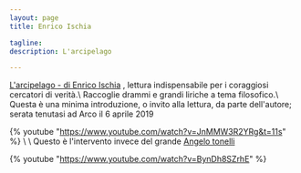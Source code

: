 ```yaml
---
layout: page
title: Enrico Ischia

tagline:  
description: L'arcipelago

---
```


[L'arcipelago - di Enrico Ischia](https://www.ibs.it/arcipelago-apparire-del-fondamento-drammi-libro-enrico-ischia/e/9788889526118?inventoryId=131741524)
, lettura indispensabile per i coraggiosi cercatori di verità.\\
Raccoglie drammi e grandi liriche a tema filosofico.\\
Questa è una minima introduzione, o invito alla lettura, da parte dell'autore; serata tenutasi ad Arco
il 6 aprile 2019

{% youtube "https://www.youtube.com/watch?v=JnMMW3R2YRg&t=11s" %}
\\
\\
Questo è l'intervento invece del grande [Angelo tonelli]()



{% youtube "https://www.youtube.com/watch?v=BynDh8SZrhE" %}